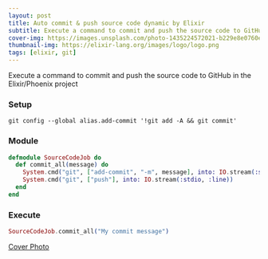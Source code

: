 ```yaml
---
layout: post
title: Auto commit & push source code dynamic by Elixir
subtitle: Execute a command to commit and push the source code to GitHub in the Elixir/Phoenix project
cover-img: https://images.unsplash.com/photo-1435224572021-b229e8e0760e
thumbnail-img: https://elixir-lang.org/images/logo/logo.png
tags: [elixir, git]
---
```


Execute a command to commit and push the source code to GitHub in the Elixir/Phoenix project

### Setup

```
git config --global alias.add-commit '!git add -A && git commit'
```

### Module

```elixir
defmodule SourceCodeJob do
  def commit_all(message) do
    System.cmd("git", ["add-commit", "-m", message], into: IO.stream(:stdio, :line))
    System.cmd("git", ["push"], into: IO.stream(:stdio, :line))
  end
end
```

### Execute

```elixir
SourceCodeJob.commit_all("My commit message")
```

[Cover Photo](https://unsplash.com/photos/xqwI1b-elIo)
